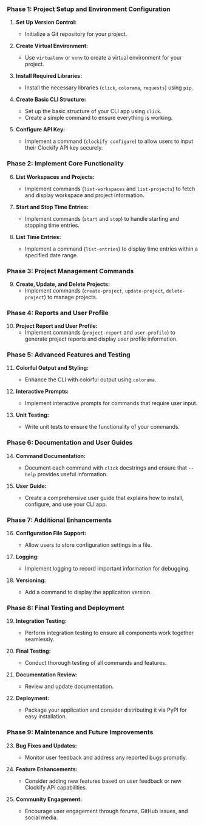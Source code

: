 ### Phase 1: Project Setup and Environment Configuration

1. **Set Up Version Control:**
   - Initialize a Git repository for your project.

2. **Create Virtual Environment:**
   - Use `virtualenv` or `venv` to create a virtual environment for your project.

3. **Install Required Libraries:**
   - Install the necessary libraries (`click`, `colorama`, `requests`) using `pip`.

4. **Create Basic CLI Structure:**
   - Set up the basic structure of your CLI app using `click`.
   - Create a simple command to ensure everything is working.

5. **Configure API Key:**
   - Implement a command (`clockify configure`) to allow users to input their Clockify API key securely.

### Phase 2: Implement Core Functionality

6. **List Workspaces and Projects:**
   - Implement commands (`list-workspaces` and `list-projects`) to fetch and display workspace and project information.

7. **Start and Stop Time Entries:**
   - Implement commands (`start` and `stop`) to handle starting and stopping time entries.

8. **List Time Entries:**
   - Implement a command (`list-entries`) to display time entries within a specified date range.

### Phase 3: Project Management Commands

9. **Create, Update, and Delete Projects:**
   - Implement commands (`create-project`, `update-project`, `delete-project`) to manage projects.

### Phase 4: Reports and User Profile

10. **Project Report and User Profile:**
    - Implement commands (`project-report` and `user-profile`) to generate project reports and display user profile information.

### Phase 5: Advanced Features and Testing

11. **Colorful Output and Styling:**
    - Enhance the CLI with colorful output using `colorama`.

12. **Interactive Prompts:**
    - Implement interactive prompts for commands that require user input.

13. **Unit Testing:**
    - Write unit tests to ensure the functionality of your commands.

### Phase 6: Documentation and User Guides

14. **Command Documentation:**
    - Document each command with `click` docstrings and ensure that `--help` provides useful information.

15. **User Guide:**
    - Create a comprehensive user guide that explains how to install, configure, and use your CLI app.

### Phase 7: Additional Enhancements

16. **Configuration File Support:**
    - Allow users to store configuration settings in a file.

17. **Logging:**
    - Implement logging to record important information for debugging.

18. **Versioning:**
    - Add a command to display the application version.

### Phase 8: Final Testing and Deployment

19. **Integration Testing:**
    - Perform integration testing to ensure all components work together seamlessly.

20. **Final Testing:**
    - Conduct thorough testing of all commands and features.

21. **Documentation Review:**
    - Review and update documentation.

22. **Deployment:**
    - Package your application and consider distributing it via PyPI for easy installation.

### Phase 9: Maintenance and Future Improvements

23. **Bug Fixes and Updates:**
    - Monitor user feedback and address any reported bugs promptly.

24. **Feature Enhancements:**
    - Consider adding new features based on user feedback or new Clockify API capabilities.

25. **Community Engagement:**
    - Encourage user engagement through forums, GitHub issues, and social media.